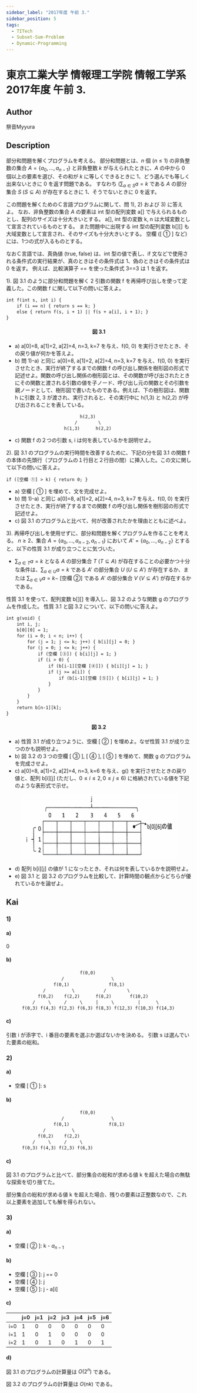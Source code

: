 ```yaml
---
sidebar_label: "2017年度 午前 3."
sidebar_position: 5
tags:
  - TITech
  - Subset-Sum-Problem
  - Dynamic-Programming
---
```

# 東京工業大学 情報理工学院 情報工学系 2017年度 午前 3.

## **Author**
祭音Myyura

## **Description**
部分和問題を解くプログラムを考える。
部分和問題とは、$n$ 個 $(n \le 1)$ の非負整数の集合 $A = \{a_0, \ldots, a_{n-1}\}$ と非負整数 $k$ が与えられたときに、$A$ の中から $0$ 個以上の要素を選び、その和が $k$ に等しくできるときに $1$、どう選んでも等しく出来ないときに $0$ を返す問題である。
すなわち $(\sum_{a \in S} a = k$ である $A$ の部分集合 $S\ (S \subseteq A)$ が存在するときに $1$、そうでないときに $0$ を返す。

この問題を解くためのＣ言語プログラムに関して、問 1), 2) および 3) に答えよ。
なお、非負整数の集合 $A$ の要素は int 型の配列変数 a\[\] で与えられるものとし、配列のサイズは十分大きいとする。
a\[\], int 型の変数 k, n は大域変数として宣言されているものとする。
また問題中に出現する int 型の配列変数 b\[\]\[\] も大域変数として宣言され、そのサイズも十分大きいとする。
空欄 (\[ ① \] など) には、1つの式が入るものとする。

なおＣ言語では、真偽値 (true, false) は、int 型の値で表し、if 文などで使用される条件式の実行結果が、真のときはその条件式は $1$、偽のときはその条件式は $0$ を返す。
例えば、比較演算子 == を使った条件式 3==3 は $1$ を返す。

1). 図 3.1 のように部分和問題を解く 2 引数の関数 f を再帰呼び出しを使って定義した。この関数 f に関して以下の問いに答えよ。

```text
int f(int s, int i) {
    if (i == n) { return s == k; }
    else { return f(s, i + 1) || f(s + a[i], i + 1); }
}
```
#### <center> 図 3.1 

- a) a\[0\]=8, a\[1\]=2, a\[2\]=4, n=3, k=7 を与え、f(0, 0) を実行させたとき、その戻り値が何かを答えよ。
- b) 問 1)-a) と同じ a\[0\]=8, a\[1\]=2, a\[2\]=4, n=3, k=7 を与え、f(0, 0) を実行させたとき、実行が終了するまでの関数 f の呼び出し関係を樹形図の形式で記述せよ。関数の呼び出し関係の樹形図とは、その関数が呼び出されたときにその関数と渡される引数の値を子ノード、呼び出し元の関数とその引数を親ノードとして、樹形図で書いたものである。例えば、下の樹形図は、関数 h に引数 2, 3 が渡され、実行されると、その実行中に h(1,3) と h(2,2) が呼び出されることを表している。

```text
                            h(2,3)
                          /        \
                      h(1,3)      h(2,2)
```

- c) 関数 f の２つの引数 s, i は何を表しているかを説明せよ。


2). 図 3.1 のプログラムの実行時間を改善するために、下記の分を図 3.1 の関数 f の本体の先頭行（プログラムの１行目と２行目の間）に挿入した。この文に関して以下の問いに答えよ。

```text
if ([空欄 ①] > k) { return 0; }
```

- a) 空欄 \[ ① \] を埋めて、文を完成せよ。
- b) 問 1)-a) と同じ a\[0\]=8, a\[1\]=2, a\[2\]=4, n=3, k=7 を与え、f(0, 0) を実行させたとき、実行が終了するまでの関数 f の呼び出し関係を樹形図の形式で記述せよ。
- c) 図 3.1 のプログラムと比べて、何が改善されたかを理由とともに述べよ。


3). 再帰呼び出しを使用せずに、部分和問題を解くプログラムを作ることを考える。
$n \ge 2$、集合 $A=\{a_0, \ldots, a_{n-2}, a_{n-1}\}$ において $A'=\{a_0, \ldots, a_{n-2}\}$ とすると、以下の性質 3.1 が成り立つことに気づいた。

- $\sum_{a \in T} a = k$ となる $A$ の部分集合 $T\ (T \subseteq A)$ が存在することの必要かつ十分な条件は、$\sum_{a \in U} a = k$ である $A'$ の部分集合 $U\ (U \subseteq A')$ が存在するか、または $\sum_{a \in V} a = k -$ \[空欄 ②\] である $A'$ の部分集合 $V\ (V \subseteq A')$ が存在するかである。

性質 3.1 を使って、配列変数 b\[\]\[\] を導入し、図 3.2 のような関数 g のプログラムを作成した。 性質 3.1 と図 3.2 について、以下の問いに答えよ。

```text
int g(void) {
    int i, j;
    b[0][0] = 1;
    for (i = 0; i < n; i++) {
        for (j = 1; j <= k; j++) { b[i][j] = 0; }
        for (j = 0; j <= k; j++) {
            if (空欄 [③]) { b[i][j] = 1; }
            if (i > 0) {
                if (b[i-1][空欄 [④]]) { b[i][j] = 1; }
                if (j >= a[i]) {
                    if (b[i-1][空欄 [⑤]]) { b[i][j] = 1; }
                }
            }
        }
    }
    return b[n-1][k];
}
```
#### <center> 図 3.2

- a) 性質 3.1 が成り立つように、空欄 \[ ② \] を埋めよ。なぜ性質 3.1 が成り立つのかも説明せよ。
- b) 図 3.2 の３つの空欄 \[ ③ \],  \[ ④ \],  \[ ⑤ \] を埋めて、関数 g のプログラムを完成させよ。
- c) a\[0\]=8, a\[1\]=2, a\[2\]=4, n=3, k=6 を与え、g() を実行させたときの戻り値と、配列 b\[i\]\[j\] (ただし、$0 \le i \le 2, 0 \le j \le 6$) に格納されている値を下記のような表形式で示せ。

<figure style="text-align:center;">
  <img src="https://raw.githubusercontent.com/Myyura/the_kai_project_assets/main/kakomonn/TITech/MCS/cs_2017_3_p1.png" width="550" height="175" alt=""/>
</figure>

- d) 配列 b\[i\]\[j\] の値が $1$ になったとき、それは何を表しているかを説明せよ。
- e) 図 3.1 と 図 3.2 のプログラムを比較して、計算時間の観点からどちらが優れているかを論ぜよ。


## **Kai**
### 1)
#### a)
0

#### b)
```text
                            f(0,0)
                     /                  \
                  f(0,1)               f(8,1)
              /          \           /        \
            f(0,2)    f(2,2)      f(8,2)       f(10,2)
          /     \     /     \     |     \         |      \
      f(0,3) f(4,3) f(2,3) f(6,3) f(8,3) f(12,3) f(10,3) f(14,3)
```

#### c)
引数 i が添字で、i 番目の要素を選ぶか選ばないかを決める。
引数 s は選んでいた要素の総和。

### 2)
#### a)
- 空欄 \[ ① \]: s

#### b)
```text
                            f(0,0)
                     /                  \
                  f(0,1)               f(8,1)
              /          \           
            f(0,2)    f(2,2)      
          /     \     /     \     
      f(0,3) f(4,3) f(2,3) f(6,3)
```

#### c)
図 3.1 のプログラムと比べて、部分集合の総和が求める値 k を超えた場合の無駄な探索を切り捨てた。

部分集合の総和が求める値 k を超えた場合、残りの要素は正整数なので、これ以上要素を追加しても解を得られない。

### 3)
#### a)
- 空欄 \[ ② \]: k - $a_{n-1}$

#### b)
- 空欄 \[ ③ \]: j == 0
- 空欄 \[ ④ \]: j
- 空欄 \[ ⑤ \]: j - a\[i\]

#### c)
| | j=0 | j=1 | j=2 | j=3 | j=4 | j=5 | j=6 |
| - | - | - | - | - | - | - | - |
| i=0 | 1 | 0 | 0 | 0 | 0 | 0 | 0 |
| i=1 | 1 | 0 | 1 | 0 | 0 | 0 | 0 | 
| i=2 | 1 | 0 | 1 | 0 | 1 | 0 | 1 |

#### d)
図 3.1 のプログラムの計算量は $O(2^n)$ である。

図 3.2 のプログラムの計算量は $O(nk)$ である。